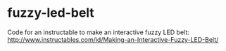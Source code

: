 # fuzzy-led-belt
Code for an instructable to make an interactive fuzzy LED belt: http://www.instructables.com/id/Making-an-Interactive-Fuzzy-LED-Belt/
